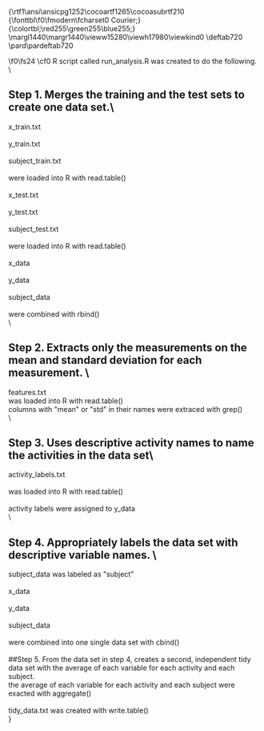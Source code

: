 {\rtf1\ansi\ansicpg1252\cocoartf1265\cocoasubrtf210
{\fonttbl\f0\fmodern\fcharset0 Courier;}
{\colortbl;\red255\green255\blue255;}
\margl1440\margr1440\vieww15280\viewh17980\viewkind0
\deftab720
\pard\pardeftab720

\f0\fs24 \cf0 R script called run_analysis.R was created to do the following.\
\
## Step 1. Merges the training and the test sets to create one data set.\
x_train.txt\
\
y_train.txt\
\
subject_train.txt\
\
were loaded into R with read.table()\
\
x_test.txt\
\
y_test.txt\
\
subject_test.txt\
\
were loaded into R with read.table()\
\
x_data\
\
y_data\
\
subject_data\
\
were combined with rbind()\
\
## Step 2. Extracts only the measurements on the mean and standard deviation for each measurement. \
features.txt \
was loaded into R with read.table()\
columns with "mean" or "std" in their names were extraced with grep()\
\
## Step 3. Uses descriptive activity names to name the activities in the data set\
activity_labels.txt \
\
was loaded into R with read.table()\
\
activity labels were assigned to y_data\
\
## Step 4. Appropriately labels the data set with descriptive variable names. \
subject_data was labeled as "subject"\
\
x_data\
\
y_data\
\
subject_data\
\
were combined into one single data set with cbind()\
\
##Step 5. From the data set in step 4, creates a second, independent tidy data set with the average of each variable for each activity and each subject.\
the average of each variable for each activity and each subject were exacted with aggregate()\
\
tidy_data.txt was created with write.table()\
}